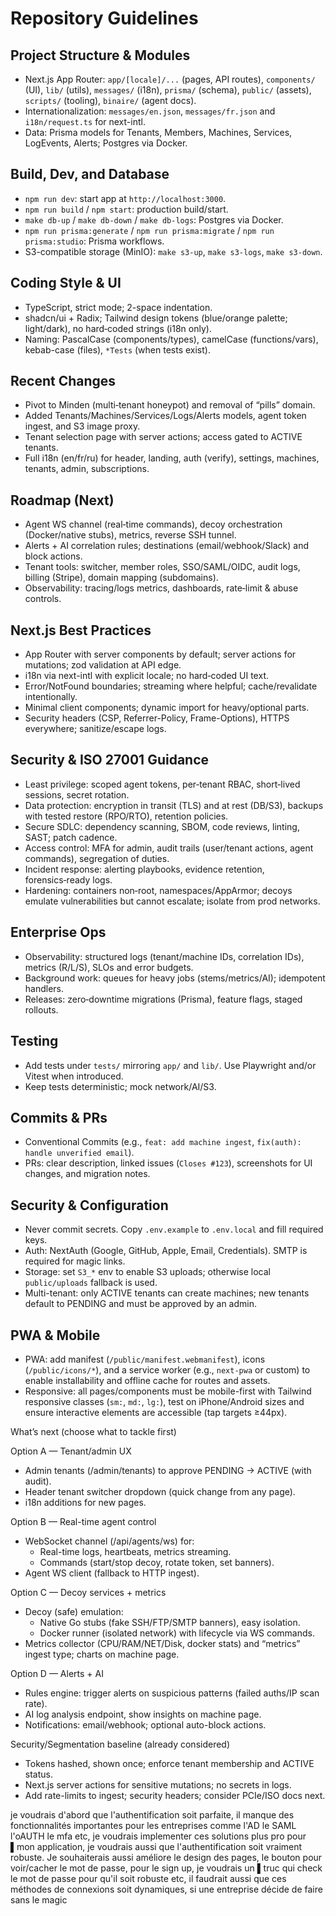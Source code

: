 # Repository Guidelines

## Project Structure & Modules
- Next.js App Router: `app/[locale]/...` (pages, API routes), `components/` (UI), `lib/` (utils), `messages/` (i18n), `prisma/` (schema), `public/` (assets), `scripts/` (tooling), `binaire/` (agent docs).
- Internationalization: `messages/en.json`, `messages/fr.json` and `i18n/request.ts` for next-intl.
- Data: Prisma models for Tenants, Members, Machines, Services, LogEvents, Alerts; Postgres via Docker.

## Build, Dev, and Database
- `npm run dev`: start app at `http://localhost:3000`.
- `npm run build` / `npm start`: production build/start.
- `make db-up` / `make db-down` / `make db-logs`: Postgres via Docker.
- `npm run prisma:generate` / `npm run prisma:migrate` / `npm run prisma:studio`: Prisma workflows.
- S3-compatible storage (MinIO): `make s3-up`, `make s3-logs`, `make s3-down`.

## Coding Style & UI
- TypeScript, strict mode; 2-space indentation.
- shadcn/ui + Radix; Tailwind design tokens (blue/orange palette; light/dark), no hard‑coded strings (i18n only).
- Naming: PascalCase (components/types), camelCase (functions/vars), kebab-case (files), `*Tests` (when tests exist).

## Recent Changes
- Pivot to Minden (multi‑tenant honeypot) and removal of “pills” domain.
- Added Tenants/Machines/Services/Logs/Alerts models, agent token ingest, and S3 image proxy.
- Tenant selection page with server actions; access gated to ACTIVE tenants.
- Full i18n (en/fr/ru) for header, landing, auth (verify), settings, machines, tenants, admin, subscriptions.

## Roadmap (Next)
- Agent WS channel (real‑time commands), decoy orchestration (Docker/native stubs), metrics, reverse SSH tunnel.
- Alerts + AI correlation rules; destinations (email/webhook/Slack) and block actions.
- Tenant tools: switcher, member roles, SSO/SAML/OIDC, audit logs, billing (Stripe), domain mapping (subdomains).
- Observability: tracing/logs metrics, dashboards, rate‑limit & abuse controls.

## Next.js Best Practices
- App Router with server components by default; server actions for mutations; zod validation at API edge.
- i18n via next-intl with explicit locale; no hard‑coded UI text.
- Error/NotFound boundaries; streaming where helpful; cache/revalidate intentionally.
- Minimal client components; dynamic import for heavy/optional parts.
- Security headers (CSP, Referrer-Policy, Frame-Options), HTTPS everywhere; sanitize/escape logs.

## Security & ISO 27001 Guidance
- Least privilege: scoped agent tokens, per‑tenant RBAC, short‑lived sessions, secret rotation.
- Data protection: encryption in transit (TLS) and at rest (DB/S3), backups with tested restore (RPO/RTO), retention policies.
- Secure SDLC: dependency scanning, SBOM, code reviews, linting, SAST; patch cadence.
- Access control: MFA for admin, audit trails (user/tenant actions, agent commands), segregation of duties.
- Incident response: alerting playbooks, evidence retention, forensics‑ready logs.
- Hardening: containers non‑root, namespaces/AppArmor; decoys emulate vulnerabilities but cannot escalate; isolate from prod networks.

## Enterprise Ops
- Observability: structured logs (tenant/machine IDs, correlation IDs), metrics (R/L/S), SLOs and error budgets.
- Background work: queues for heavy jobs (stems/metrics/AI); idempotent handlers.
- Releases: zero‑downtime migrations (Prisma), feature flags, staged rollouts.

## Testing
- Add tests under `tests/` mirroring `app/` and `lib/`. Use Playwright and/or Vitest when introduced.
- Keep tests deterministic; mock network/AI/S3.

## Commits & PRs
- Conventional Commits (e.g., `feat: add machine ingest`, `fix(auth): handle unverified email`).
- PRs: clear description, linked issues (`Closes #123`), screenshots for UI changes, and migration notes.

## Security & Configuration
- Never commit secrets. Copy `.env.example` to `.env.local` and fill required keys.
- Auth: NextAuth (Google, GitHub, Apple, Email, Credentials). SMTP is required for magic links.
- Storage: set `S3_*` env to enable S3 uploads; otherwise local `public/uploads` fallback is used.
 - Multi-tenant: only ACTIVE tenants can create machines; new tenants default to PENDING and must be approved by an admin.

## PWA & Mobile
- PWA: add manifest (`/public/manifest.webmanifest`), icons (`/public/icons/*`), and a service worker (e.g., `next-pwa` or custom) to enable installability and offline cache for routes and assets.
- Responsive: all pages/components must be mobile-first with Tailwind responsive classes (`sm:`, `md:`, `lg:`), test on iPhone/Android sizes and ensure interactive elements are accessible (tap targets ≥44px).

What’s next (choose what to tackle first)

Option A — Tenant/admin UX

- Admin tenants (/admin/tenants) to approve PENDING → ACTIVE (with audit).
- Header tenant switcher dropdown (quick change from any page).
- i18n additions for new pages.

Option B — Real-time agent control

- WebSocket channel (/api/agents/ws) for:
    - Real-time logs, heartbeats, metrics streaming.
    - Commands (start/stop decoy, rotate token, set banners).
- Agent WS client (fallback to HTTP ingest).

Option C — Decoy services + metrics

- Decoy (safe) emulation:
    - Native Go stubs (fake SSH/FTP/SMTP banners), easy isolation.
    - Docker runner (isolated network) with lifecycle via WS commands.
- Metrics collector (CPU/RAM/NET/Disk, docker stats) and “metrics” ingest type; charts on machine page.

Option D — Alerts + AI

- Rules engine: trigger alerts on suspicious patterns (failed auths/IP scan rate).
- AI log analysis endpoint, show insights on machine page.
- Notifications: email/webhook; optional auto-block actions.

Security/Segmentation baseline (already considered)

- Tokens hashed, shown once; enforce tenant membership and ACTIVE status.
- Next.js server actions for sensitive mutations; no secrets in logs.
- Add rate-limits to ingest; security headers; consider PCIe/ISO docs next.

je voudrais d'abord que l'authentification soit parfaite, il manque des fonctionnalités importantes pour les entreprises comme l'AD le SAML l'oAUTH le mfa etc, je voudrais implementer ces solutions plus pro pour
▌mon application, je voudrais aussi que l'authentification soit vraiment robuste. Je souhaiterais aussi améliore le design des pages, le bouton pour voir/cacher le mot de passe, pour le sign up, je voudrais un
▌truc qui check le mot de passe pour qu'il soit robuste etc, il faudrait aussi que ces méthodes de connexions soit dynamiques, si une entreprise décide de faire sans le magic